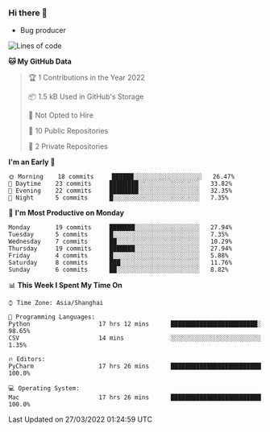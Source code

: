 ### Hi there 👋
* Bug producer
<!--START_SECTION:waka-->
![Lines of code](https://img.shields.io/badge/From%20Hello%20World%20I%27ve%20Written-3%20Thousand%20lines%20of%20code-blue)

**🐱 My GitHub Data** 

> 🏆 1 Contributions in the Year 2022
 > 
> 📦 1.5 kB Used in GitHub's Storage 
 > 
> 🚫 Not Opted to Hire
 > 
> 📜 10 Public Repositories 
 > 
> 🔑 2 Private Repositories  
 > 
**I'm an Early 🐤** 

```text
🌞 Morning    18 commits     ██████░░░░░░░░░░░░░░░░░░░   26.47% 
🌆 Daytime    23 commits     ████████░░░░░░░░░░░░░░░░░   33.82% 
🌃 Evening    22 commits     ████████░░░░░░░░░░░░░░░░░   32.35% 
🌙 Night      5 commits      █░░░░░░░░░░░░░░░░░░░░░░░░   7.35%

```
📅 **I'm Most Productive on Monday** 

```text
Monday       19 commits     ███████░░░░░░░░░░░░░░░░░░   27.94% 
Tuesday      5 commits      █░░░░░░░░░░░░░░░░░░░░░░░░   7.35% 
Wednesday    7 commits      ██░░░░░░░░░░░░░░░░░░░░░░░   10.29% 
Thursday     19 commits     ███████░░░░░░░░░░░░░░░░░░   27.94% 
Friday       4 commits      █░░░░░░░░░░░░░░░░░░░░░░░░   5.88% 
Saturday     8 commits      ███░░░░░░░░░░░░░░░░░░░░░░   11.76% 
Sunday       6 commits      ██░░░░░░░░░░░░░░░░░░░░░░░   8.82%

```


📊 **This Week I Spent My Time On** 

```text
⌚︎ Time Zone: Asia/Shanghai

💬 Programming Languages: 
Python                   17 hrs 12 mins      ████████████████████████░   98.65% 
CSV                      14 mins             ░░░░░░░░░░░░░░░░░░░░░░░░░   1.35%

🔥 Editors: 
PyCharm                  17 hrs 26 mins      █████████████████████████   100.0%

💻 Operating System: 
Mac                      17 hrs 26 mins      █████████████████████████   100.0%

```


 Last Updated on 27/03/2022 01:24:59 UTC
<!--END_SECTION:waka-->
